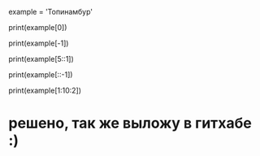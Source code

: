 example = 'Топинамбур'

print(example[0])

print(example[-1])

print(example[5::1])

print(example[::-1])

print(example[1:10:2])

# решено, так же выложу в гитхабе :)
